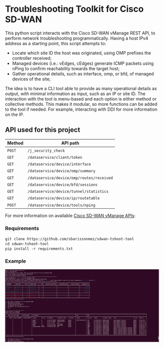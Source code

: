 # Troubleshooting Toolkit for Cisco SD-WAN

This python script interacts with the Cisco SD-WAN vManage REST API, to perform network troubleshooting programmatically.
Having a host IPv4 address as a starting point, this script attempts to:
- Locate which site ID the host was originated, using OMP prefixes the controller received;
- Managed devices (i.e.: vEdges, cEdges) generate ICMP packets using nPing to confirm reachability towards the target host;
- Gather operational details, such as interface, omp, or bfd, of managed devices of the site;

The idea is to have a CLI tool able to provide as many operational details as output, with minimal information as input, such as an IP or site ID.
The interaction with the tool is menu-based and each option is either method or collective methods. This makes it modular, so more functions can be added to the tool if needed. For example, interacting with DDI for more information on the IP.

## API used for this project
| Method | API path |
| --- | --- |
| `POST` | `/j_security_check` |
| `GET` | `/dataservice/client/token` |
| `GET` | `/dataservice/device/interface` |
| `GET` | `/dataservice/device/omp/summary` |
| `GET` | `/dataservice/device/omp/routes/received` |
| `GET` | `/dataservice/device/bfd/sessions` |
| `GET` | `/dataservice/device/tunnel/statistics` |
| `GET` | `/dataservice/device/ip/routetable` |
| `POST` | `/dataservice/device/tools/nping` |

For more information on available [Cisco SD-WAN vManage APIs](https://developer.cisco.com/docs/sdwan/#!sd-wan-vmanage-v20-4):

### Requirements
```
git clone https://github.com/sbarissonmez/sdwan-tshoot-tool
cd sdwan-tshoot-tool
pip install -r requirements.txt
```

### Example
![sdwantoolkit](./toolkit.png)
